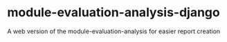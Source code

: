 # module-evaluation-analysis-django
A web version of the module-evaluation-analysis for easier report creation
